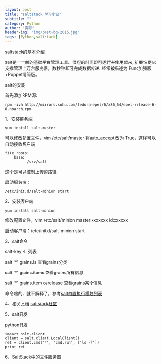 ```yaml
---
layout: post
title: "saltstack 学习小记"
subtitle: ""
category: Python
author: "寞踪"
header-img: "img/post-bg-2015.jpg"
tags: [Python,saltstack]
---
```


saltstack的基本介绍

salt是一个新的基础平台管理工具。很短的时间即可运行并使用起来, 扩展性足以支撑管理上万台服务器，数秒钟即可完成数据传递. 经常被描述为 Func加强版+Puppet精简版。

salt的安装

首先添加RPM源:

    rpm -ivh http://mirrors.sohu.com/fedora-epel/6/x86_64/epel-release-6-8.noarch.rpm

1、安装服务端

    yum install salt-master

可以修改配置文件，vim /etc/salt/master 将auto_accept 改为 True，这样可以自动接收客户端

    file_roots:
        base:
            - /srv/salt

这个是可以控制上传的路径

启动服务端： 
	
	/etc/init.d/salt-minion start

2、安装客户端

    yum install salt-minion

修改配置文件，vim /etc/salt/minion master:xxxxxxx   id:xxxxxx

启动客户端：/etc/init.d/salt-minion start

3、salt命令

salt-key -L  列表

salt '*' grains.ls  查看grains分类

salt '*' grains.items 查看grains所有信息

salt '*' grains.item osrelease 查看grains某个信息

命令啥的，就不解释了，参考<a target="_blank" href="http://wiki.saltstack.cn/modules/all">salt内置执行模块列表</a>

4、相关文档 
<a target="_blank" href="http://wiki.saltstack.cn/">saltstack社区</a>

5、salt开发

python开发

    import salt.client
    client = salt.client.LocalClient()
    ret = client.cmd('*', 'cmd.run', ['ls -l'])
    print ret


6、<a href="http://www.ituring.com.cn/article/41632">SaltStack中的文件服务器</a>
